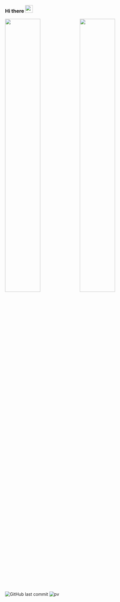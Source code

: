 ### Hi there <img src="https://media.giphy.com/media/hvRJCLFzcasrR4ia7z/giphy.gif" width="25px">

<img 
   src="https://github-readme-stats.vercel.app/api?username=vstacked&show_icons=true&theme=tokyonight&count_private=true&custom_title=GitHub Stats"
   width="48%"/>
<img 
   src="https://github-readme-stats.vercel.app/api/wakatime?username=vstacked&theme=tokyonight&langs_count=5&range=last_7_days&custom_title=Wakatime Stats (Weekly)"
   width="48%"/>

<!--START_SECTION:waka-->
<!-- ```text
Dart   12 hrs 5 mins   ██████████████████████░░░   88.32 % 
JSON   57 mins         █▓░░░░░░░░░░░░░░░░░░░░░░░   06.96 % 
Text   33 mins         █░░░░░░░░░░░░░░░░░░░░░░░░   04.02 % 
YAML   4 mins          ░░░░░░░░░░░░░░░░░░░░░░░░░   00.58 % 
``` -->
<!--END_SECTION:waka-->

![GitHub last commit](https://img.shields.io/github/last-commit/vstacked/vstacked)
![pv](https://pageview.vercel.app/?github_user=vstacked)

<!--
**vstacked/vstacked** is a ✨ _special_ ✨ repository because its `README.md` (this file) appears on your GitHub profile.

Here are some ideas to get you started:

- 🔭 I’m currently working on ...
- 🌱 I’m currently learning ...
- 👯 I’m looking to collaborate on ...
- 🤔 I’m looking for help with ...
- 💬 Ask me about ...
- 📫 How to reach me: ...
- 😄 Pronouns: ...
- ⚡ Fun fact: ...
-->
